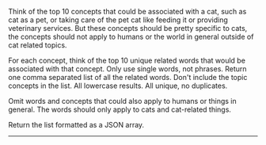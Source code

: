 Think of the top 10 concepts that could be associated with a cat, such as cat as a pet, or taking care of the pet cat like feeding it or providing veterinary services. But these concepts should be pretty specific to cats, the concepts should not apply to humans or the world in general outside of cat related topics. 

For each concept, think of the top 10 unique related words that would be associated with that concept. Only use single words, not phrases. Return one comma separated list of all the related words. Don't include the topic concepts in the list. All lowercase results. All unique, no duplicates.

Omit words and concepts that could also apply to humans or things in general. The words should only apply to cats and cat-related things.

Return the list formatted as a JSON array.

--- 